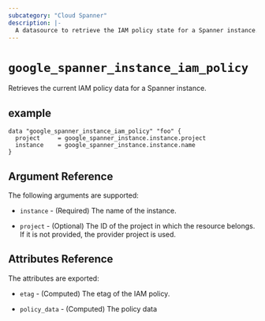 ```yaml
---
subcategory: "Cloud Spanner"
description: |-
  A datasource to retrieve the IAM policy state for a Spanner instance.
---
```



# `google_spanner_instance_iam_policy`
Retrieves the current IAM policy data for a Spanner instance.

## example

```hcl
data "google_spanner_instance_iam_policy" "foo" {
  project     = google_spanner_instance.instance.project
  instance    = google_spanner_instance.instance.name
}
```

## Argument Reference

The following arguments are supported:

* `instance` - (Required) The name of the instance.

* `project` - (Optional) The ID of the project in which the resource belongs. If it
    is not provided, the provider project is used.

## Attributes Reference

The attributes are exported:

* `etag` - (Computed) The etag of the IAM policy.

* `policy_data` - (Computed) The policy data
